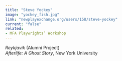 ```yaml
---
title: "Steve Yockey"
image: "yockey_fish.jpg"
link: "newplayexchange.org/users/158/steve-yockey"
current: "false"
related:
- MFA Playwrights’ Workshop
---
```


*Reykjavik* (Alumni Project)\
*Afterlife: A Ghost Story*, New York University

